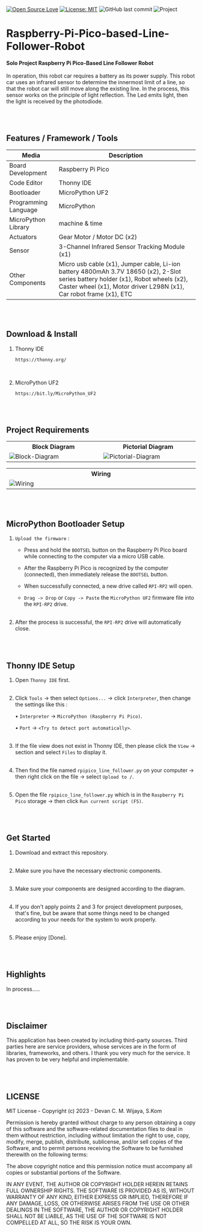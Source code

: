 [![Open Source Love](https://badges.frapsoft.com/os/v1/open-source.svg?style=flat)](https://github.com/ellerbrock/open-source-badges/)
[![License: MIT](https://img.shields.io/badge/License-MIT-blue.svg?logo=github&color=%23F7DF1E)](https://opensource.org/licenses/MIT)
![GitHub last commit](https://img.shields.io/github/last-commit/devancakra/Smart-Green-House-Berbasis-IoT-Mobile-Apps)
![Project](https://img.shields.io/badge/Project-Raspberry%20Pi%20Pico-light.svg?style=flat&logo=raspberrypi&logoColor=white&color=%23F7DF1E)

# Raspberry-Pi-Pico-based-Line-Follower-Robot
<strong>Solo Project Raspberry Pi Pico-Based Line Follower Robot</strong><br><br>
In operation, this robot car requires a battery as its power supply. This robot car uses an infrared sensor to determine the innermost limit of a line, so that the robot car will still move along the existing line. In the process, this sensor works on the principle of light reflection. The Led emits light, then the light is received by the photodiode.

<br><br>

## Features / Framework / Tools
| Media | Description |
| --- | --- |
| Board Development | Raspberry Pi Pico |
| Code Editor | Thonny IDE |
| Bootloader | MicroPython UF2 |
| Programming Language | MicroPython |
| MicroPython Library | machine & time |
| Actuators | Gear Motor / Motor DC (x2) |
| Sensor | 3-Channel Infrared Sensor Tracking Module (x1) |
| Other Components | Micro usb cable (x1), Jumper cable, Li-ion battery 4800mAh 3.7V 18650 (x2), 2-Slot series battery holder (x1), Robot wheels (x2), Caster wheel (x1), Motor driver L298N (x1), Car robot frame (x1), ETC |

<br><br>

## Download & Install
1. Thonny IDE

   ```
   https://thonny.org/
   ```
<br>

2. MicroPython UF2

   ```
   https://bit.ly/MicroPython_UF2
   ```
   
<br><br>

## Project Requirements
<table>
<tr>
<th width="420">Block Diagram</th>
<th width="420">Pictorial Diagram</th>
</tr>
<tr>
<td><img src="https://github.com/devancakra/Raspberry-Pi-Pico-based-Line-Follower-Robot/assets/54527592/2d13dd05-7f81-45cb-9e72-9e8d3ff9a8ef" alt="Block-Diagram"></td>
<td><img src="https://github.com/devancakra/Raspberry-Pi-Pico-based-Line-Follower-Robot/assets/54527592/fa44bc18-cc92-451f-ba88-6cefd54d9ed1" alt="Pictorial-Diagram"></td>
</tr>
</table>
<table>
<tr>
<th width="840">Wiring</th>
</tr>
<tr>
<td><img src="" alt="Wiring"></td>
</tr>
</table>

<br><br>

## MicroPython Bootloader Setup
1. ``` Upload the firmware ``` :

   - Press and hold the ``` BOOTSEL ``` button on the Raspberry Pi Pico board while connecting to the computer via a micro USB cable.

   - After the Raspberry Pi Pico is recognized by the computer (connected), then immediately release the ``` BOOTSEL ``` button.
   
   - When successfully connected, a new drive called ``` RPI-RP2 ``` will open.
   
   - ``` Drag -> Drop ``` or ``` Copy -> Paste ``` the ``` MicroPython UF2 ``` firmware file into the ``` RPI-RP2 ``` drive.<br><br>

2. After the process is successful, the ``` RPI-RP2 ``` drive will automatically close.

<br><br>

## Thonny IDE Setup
1. Open ``` Thonny IDE ``` first.<br><br>

2. Click ``` Tools ``` -> then select ``` Options... ``` -> click ``` Interpreter ```, then change the settings like this :

   • ``` Interpreter ``` -> ``` MicroPython (Raspberry Pi Pico) ```.

   • ``` Port ``` -> ``` <Try to detect port automatically> ```.<br><br>

3. If the file view does not exist in Thonny IDE, then please click the ``` View ``` -> section and select ``` Files ``` to display it.<br><br>

4. Then find the file named ``` rpipico_line_follower.py ``` on your computer -> then right click on the file -> select ``` Upload to / ```.<br><br>

5. Open the file ``` rpipico_line_follower.py ``` which is in the ``` Raspberry Pi Pico ``` storage -> then click ``` Run current script (F5) ```.

<br><br>

## Get Started
1. Download and extract this repository.<br><br>
   
2. Make sure you have the necessary electronic components.<br><br>
   
3. Make sure your components are designed according to the diagram.<br><br>
   
4. If you don't apply points 2 and 3 for project development purposes, that's fine, but be aware that some things need to be changed according to your needs for the system to work properly.<br><br>

5. Please enjoy [Done].

<br><br>

## Highlights
In process.....

<br><br>

## Disclaimer
This application has been created by including third-party sources. Third parties here are service providers, whose services are in the form of libraries, frameworks, and others. I thank you very much for the service. It has proven to be very helpful and implementable.

<br><br>

## LICENSE
MIT License - Copyright (c) 2023 - Devan C. M. Wijaya, S.Kom

Permission is hereby granted without charge to any person obtaining a copy of this software and the software-related documentation files to deal in them without restriction, including without limitation the right to use, copy, modify, merge, publish, distribute, sublicense, and/or sell copies of the Software, and to permit persons receiving the Software to be furnished therewith on the following terms:

The above copyright notice and this permission notice must accompany all copies or substantial portions of the Software.

IN ANY EVENT, THE AUTHOR OR COPYRIGHT HOLDER HEREIN RETAINS FULL OWNERSHIP RIGHTS. THE SOFTWARE IS PROVIDED AS IS, WITHOUT WARRANTY OF ANY KIND, EITHER EXPRESS OR IMPLIED, THEREFORE IF ANY DAMAGE, LOSS, OR OTHERWISE ARISES FROM THE USE OR OTHER DEALINGS IN THE SOFTWARE, THE AUTHOR OR COPYRIGHT HOLDER SHALL NOT BE LIABLE, AS THE USE OF THE SOFTWARE IS NOT COMPELLED AT ALL, SO THE RISK IS YOUR OWN.
